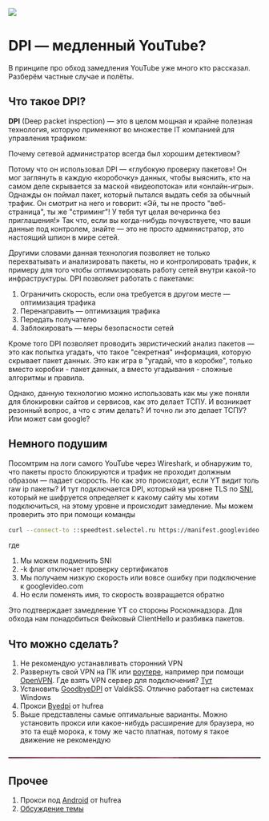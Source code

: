 ![](https://github.com/MrWindowsD/TomnorOS/blob/main/image/header.gif)

# DPI — медленный YouTube?

В принципе про обход замедления YouTube уже много кто рассказал. Разберём частные случае и полёты.

## Что такое DPI?

**DPI** (Deep packet inspection) — это в целом мощная и крайне полезная технология, которую применяют во множестве IT компанией для управления трафиком:

Почему сетевой администратор всегда был хорошим детективом?

Потому что он использовал DPI — «глубокую проверку пакетов»! Он мог заглянуть в каждую «коробочку» данных, чтобы выяснить, кто на самом деле скрывается за маской «видеопотока» или «онлайн-игры».
Однажды он поймал пакет, который пытался выдать себя за обычный трафик. Он смотрит на него и говорит: «Эй, ты не просто "веб-страница", ты же "стриминг"! У тебя тут целая вечеринка без приглашения!»
Так что, если вы когда-нибудь почувствуете, что ваши данные под контролем, знайте — это не просто администратор, это настоящий шпион в мире сетей.

Другими словами данная технология позволяет не только перехватывать и анализировать пакеты, но и контролировать трафик, к примеру для того чтобы оптимизировать работу сетей внутри какой-то инфраструктуры. DPI позволяет работать с пакетами:
1. Ограничить скорость, если она требуется в другом месте — оптимизация трафика
2. Перенаправить — оптимизация трафика
3. Передать получателю
4. Заблокировать — меры безопасности сетей

Кроме того DPI позволяет проводить эвристический анализ пакетов — это как попытка угадать, что такое "секретная" информация, которую скрывает пакет данных. Это как игра в "угадай, что в коробке", только вместо коробки - пакет данных, а вместо угадывания - сложные алгоритмы и правила.

Однако, данную технологию можно использовать как мы уже поняли для блокировки сайтов и сервисов, как это делает ТСПУ. И возникает резонный вопрос, а что с этим делать? И точно ли это делает ТСПУ? Или может сам google?

## Немного подушим

Посомтрим на логи самого YouTube через Wireshark, и обнаружим то, что пакеты просто блокируются и трафик не проходит должным образом — падает скорость. Но как это происходит, если YT видит толь raw ip пакеты? И тут подключается DPI, который на уровне TLS по [SNI](https://en.wikipedia.org/wiki/Server_Name_Indication), который не шифруется определяет к какому сайту мы хотим подключиться, на этому уровне и происходит замедление. Мы можем проверить это при помощи команды 
```bash
curl --connect-to ::speedtest.selectel.ru https://manifest.googlevideo.com/100MB -k -o/dev/null
```
где
1) Мы можем подменить SNI
2) -k флаг отключает проверку сертификатов
3) Мы получаем низкую скорость или вовсе ошибку при подключение к googlevideo.com
4) Но если поменять имя, то скорость возвращается обратно

Это подтверждает замедление YT со стороны Роскомнадзора. Для обхода нам понадобиться Фейковый ClientHello и разбивка пакетов.

## Что можно сделать?

1. Не рекомендую устанавливать сторонний VPN
2. Развернуть свой VPN на ПК или [роутере](https://github.com/Waujito/youtubeUnblock), например при помощи [OpenVPN](https://habr.com/ru/articles/78101/). Где взять VPN сервер для подключения? [Тут](https://www.vpnjantit.com/free-openvpn)
3. Установить [GoodbyeDPI](https://github.com/ValdikSS/GoodbyeDPI) от ValdikSS. Отлично работает на системах Windows
4. Прокси [Byedpi](https://github.com/hufrea/byedpi) от hufrea
5. Выше представлены самые оптимальные варианты. Можно установить прокси или какое-нибудь расширение для браузера, но это та ещё морока, к тому же часто платная, потому я такое движение не рекомендую

![](https://github.com/MrWindowsD/TomnorOS/blob/main/image/hr_00000.png)

## Прочее
1. Прокси под [Android](https://github.com/dovecoteescapee/ByeDPIAndroid) от hufrea
2. [Обсуждение темы](https://ntc.party/t/%D0%BE%D0%B1%D1%81%D1%83%D0%B6%D0%B4%D0%B5%D0%BD%D0%B8%D0%B5-%D0%B7%D0%B0%D0%BC%D0%B5%D0%B4%D0%BB%D0%B5%D0%BD%D0%B8%D0%B5-youtube-%D0%B2-%D1%80%D0%BE%D1%81%D1%81%D0%B8%D0%B8/8074)
